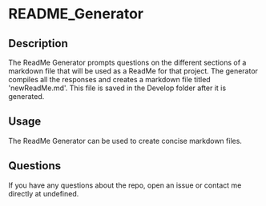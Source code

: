 # README_Generator
 

## Description

The ReadMe Generator prompts questions on the different sections of a markdown file that will be used as a ReadMe for that project. The generator compiles all the responses and creates a markdown file titled 'newReadMe.md'. This file is saved in the Develop folder after it is generated. 

## Usage

The ReadMe Generator can be used to create concise markdown files. 


## Questions

If you have any questions about the repo, open an issue or contact me directly at undefined. 
